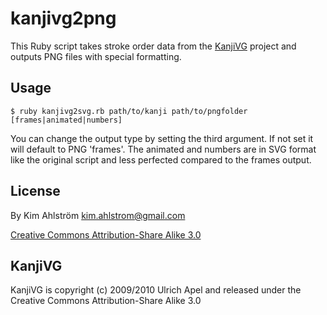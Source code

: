 kanjivg2png
===========

This Ruby script takes stroke order data from the [KanjiVG](http://kanjivg.tagaini.net/) project and outputs PNG files with special formatting.

Usage
-----

    $ ruby kanjivg2svg.rb path/to/kanji path/to/pngfolder [frames|animated|numbers]

You can change the output type by setting the third argument. If not set it will default to PNG 'frames'. The animated and numbers are in SVG format like the original script and less perfected compared to the frames output.

License
-------

By Kim Ahlström <kim.ahlstrom@gmail.com>

[Creative Commons Attribution-Share Alike 3.0](http://creativecommons.org/licenses/by-sa/3.0/)

KanjiVG
-------

KanjiVG is copyright (c) 2009/2010 Ulrich Apel and released under the Creative Commons Attribution-Share Alike 3.0
